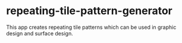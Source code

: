 # repeating-tile-pattern-generator
This app creates repeating tile patterns which can be used in graphic design and surface design.
